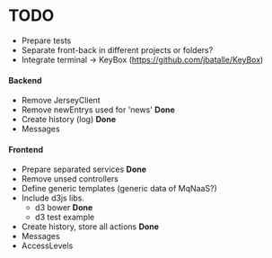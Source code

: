 TODO
====

* Prepare tests
* Separate front-back in different projects or folders?
* Integrate terminal -> KeyBox (https://github.com/jbatalle/KeyBox)

#### Backend
* Remove JerseyClient
* Remove newEntrys used for 'news' **Done**
* Create history (log) **Done**
* Messages

#### Frontend

* Prepare separated services **Done**
* Remove unsed controllers
* Define generic templates (generic data of MqNaaS?)
* Include d3js libs.
	* d3 bower **Done**
	* d3 test example
* Create history, store all actions **Done**
* Messages
* AccessLevels
